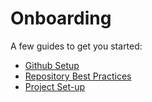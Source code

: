 # Onboarding


A few guides to get you started:

* [Github Setup](github.md)
* [Repository Best Practices](repository_bestpractices.md)
* [Project Set-up](project_setup.md)
